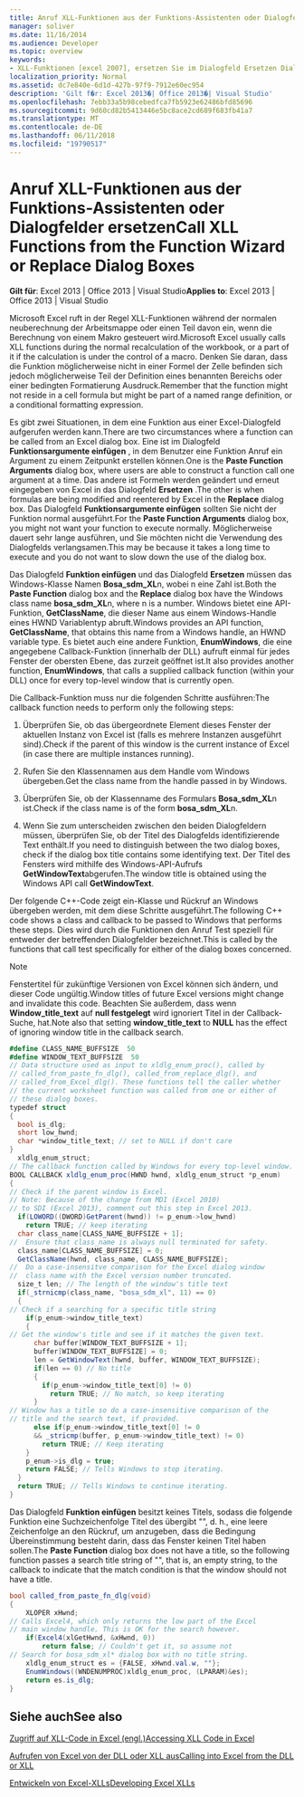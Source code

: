 ```yaml
---
title: Anruf XLL-Funktionen aus der Funktions-Assistenten oder Dialogfelder ersetzen
manager: soliver
ms.date: 11/16/2014
ms.audience: Developer
ms.topic: overview
keywords:
- XLL-Funktionen [excel 2007], ersetzen Sie im Dialogfeld Ersetzen Dialogfeld aufrufen Feld [Excel 2007] aufrufende XLL-Funktionen, Funktions-Assistenten [Excel 2007], [Excel 2007] XLL-Funktionen, XLL-Funktionen aufrufen Aufrufen in Funktions-Assistenten
localization_priority: Normal
ms.assetid: dc7e840e-6d1d-427b-97f9-7912e60ec954
description: 'Gilt f�r: Excel 2013�| Office 2013�| Visual Studio'
ms.openlocfilehash: 7ebb33a5b98cebedfca7fb5923e62486bfd85696
ms.sourcegitcommit: 9d60cd82b5413446e5bc8ace2cd689f683fb41a7
ms.translationtype: MT
ms.contentlocale: de-DE
ms.lasthandoff: 06/11/2018
ms.locfileid: "19790517"
---
```

# <a name="call-xll-functions-from-the-function-wizard-or-replace-dialog-boxes"></a><span data-ttu-id="44588-104">Anruf XLL-Funktionen aus der Funktions-Assistenten oder Dialogfelder ersetzen</span><span class="sxs-lookup"><span data-stu-id="44588-104">Call XLL Functions from the Function Wizard or Replace Dialog Boxes</span></span>

 <span data-ttu-id="44588-105">**Gilt für**: Excel 2013 | Office 2013 | Visual Studio</span><span class="sxs-lookup"><span data-stu-id="44588-105">**Applies to**: Excel 2013 | Office 2013 | Visual Studio</span></span> 
  
<span data-ttu-id="44588-106">Microsoft Excel ruft in der Regel XLL-Funktionen während der normalen neuberechnung der Arbeitsmappe oder einen Teil davon ein, wenn die Berechnung von einem Makro gesteuert wird.</span><span class="sxs-lookup"><span data-stu-id="44588-106">Microsoft Excel usually calls XLL functions during the normal recalculation of the workbook, or a part of it if the calculation is under the control of a macro.</span></span> <span data-ttu-id="44588-107">Denken Sie daran, dass die Funktion möglicherweise nicht in einer Formel der Zelle befinden sich jedoch möglicherweise Teil der Definition eines benannten Bereichs oder einer bedingten Formatierung Ausdruck.</span><span class="sxs-lookup"><span data-stu-id="44588-107">Remember that the function might not reside in a cell formula but might be part of a named range definition, or a conditional formatting expression.</span></span>
  
<span data-ttu-id="44588-108">Es gibt zwei Situationen, in dem eine Funktion aus einer Excel-Dialogfeld aufgerufen werden kann.</span><span class="sxs-lookup"><span data-stu-id="44588-108">There are two circumstances where a function can be called from an Excel dialog box.</span></span> <span data-ttu-id="44588-109">Eine ist im Dialogfeld **Funktionsargumente einfügen** , in dem Benutzer eine Funktion Anruf ein Argument zu einem Zeitpunkt erstellen können.</span><span class="sxs-lookup"><span data-stu-id="44588-109">One is the **Paste Function Arguments** dialog box, where users are able to construct a function call one argument at a time.</span></span> <span data-ttu-id="44588-110">Das andere ist Formeln werden geändert und erneut eingegeben von Excel in das Dialogfeld **Ersetzen** .</span><span class="sxs-lookup"><span data-stu-id="44588-110">The other is when formulas are being modified and reentered by Excel in the **Replace** dialog box.</span></span> <span data-ttu-id="44588-111">Das Dialogfeld **Funktionsargumente einfügen** sollten Sie nicht der Funktion normal ausgeführt.</span><span class="sxs-lookup"><span data-stu-id="44588-111">For the **Paste Function Arguments** dialog box, you might not want your function to execute normally.</span></span> <span data-ttu-id="44588-112">Möglicherweise dauert sehr lange ausführen, und Sie möchten nicht die Verwendung des Dialogfelds verlangsamen.</span><span class="sxs-lookup"><span data-stu-id="44588-112">This may be because it takes a long time to execute and you do not want to slow down the use of the dialog box.</span></span> 
  
<span data-ttu-id="44588-113">Das Dialogfeld **Funktion einfügen** und das Dialogfeld **Ersetzen** müssen das Windows-Klasse Namen **Bosa_sdm_XL**n, wobei n eine Zahl ist.</span><span class="sxs-lookup"><span data-stu-id="44588-113">Both the **Paste Function** dialog box and the **Replace** dialog box have the Windows class name **bosa_sdm_XL**n, where n is a number.</span></span> <span data-ttu-id="44588-114">Windows bietet eine API-Funktion, **GetClassName**, die dieser Name aus einem Windows-Handle eines HWND Variablentyp abruft.</span><span class="sxs-lookup"><span data-stu-id="44588-114">Windows provides an API function, **GetClassName**, that obtains this name from a Windows handle, an HWND variable type.</span></span> <span data-ttu-id="44588-115">Es bietet auch eine andere Funktion, **EnumWindows**, die eine angegebene Callback-Funktion (innerhalb der DLL) aufruft einmal für jedes Fenster der obersten Ebene, das zurzeit geöffnet ist.</span><span class="sxs-lookup"><span data-stu-id="44588-115">It also provides another function, **EnumWindows**, that calls a supplied callback function (within your DLL) once for every top-level window that is currently open.</span></span>
  
<span data-ttu-id="44588-116">Die Callback-Funktion muss nur die folgenden Schritte ausführen:</span><span class="sxs-lookup"><span data-stu-id="44588-116">The callback function needs to perform only the following steps:</span></span>
  
1. <span data-ttu-id="44588-117">Überprüfen Sie, ob das übergeordnete Element dieses Fenster der aktuellen Instanz von Excel ist (falls es mehrere Instanzen ausgeführt sind).</span><span class="sxs-lookup"><span data-stu-id="44588-117">Check if the parent of this window is the current instance of Excel (in case there are multiple instances running).</span></span>
    
2. <span data-ttu-id="44588-118">Rufen Sie den Klassennamen aus dem Handle vom Windows übergeben.</span><span class="sxs-lookup"><span data-stu-id="44588-118">Get the class name from the handle passed in by Windows.</span></span>
    
3. <span data-ttu-id="44588-119">Überprüfen Sie, ob der Klassenname des Formulars **Bosa_sdm_XL**n ist.</span><span class="sxs-lookup"><span data-stu-id="44588-119">Check if the class name is of the form **bosa_sdm_XL**n.</span></span>
    
4. <span data-ttu-id="44588-120">Wenn Sie zum unterscheiden zwischen den beiden Dialogfeldern müssen, überprüfen Sie, ob der Titel des Dialogfelds identifizierende Text enthält.</span><span class="sxs-lookup"><span data-stu-id="44588-120">If you need to distinguish between the two dialog boxes, check if the dialog box title contains some identifying text.</span></span> <span data-ttu-id="44588-121">Der Titel des Fensters wird mithilfe des Windows-API-Aufrufs **GetWindowText**abgerufen.</span><span class="sxs-lookup"><span data-stu-id="44588-121">The window title is obtained using the Windows API call **GetWindowText**.</span></span>
    
<span data-ttu-id="44588-122">Der folgende C++-Code zeigt ein-Klasse und Rückruf an Windows übergeben werden, mit dem diese Schritte ausgeführt.</span><span class="sxs-lookup"><span data-stu-id="44588-122">The following C++ code shows a class and callback to be passed to Windows that performs these steps.</span></span> <span data-ttu-id="44588-123">Dies wird durch die Funktionen den Anruf Test speziell für entweder der betreffenden Dialogfelder bezeichnet.</span><span class="sxs-lookup"><span data-stu-id="44588-123">This is called by the functions that call test specifically for either of the dialog boxes concerned.</span></span> 
  
> [!NOTE]
> <span data-ttu-id="44588-124">Fenstertitel für zukünftige Versionen von Excel können sich ändern, und dieser Code ungültig.</span><span class="sxs-lookup"><span data-stu-id="44588-124">Window titles of future Excel versions might change and invalidate this code.</span></span> <span data-ttu-id="44588-125">Beachten Sie außerdem, dass wenn **Window_title_text** auf **null festgelegt** wird ignoriert Titel in der Callback-Suche, hat.</span><span class="sxs-lookup"><span data-stu-id="44588-125">Note also that setting **window_title_text** to **NULL** has the effect of ignoring window title in the callback search.</span></span> 
  
```cs
#define CLASS_NAME_BUFFSIZE  50
#define WINDOW_TEXT_BUFFSIZE  50
// Data structure used as input to xldlg_enum_proc(), called by
// called_from_paste_fn_dlg(), called_from_replace_dlg(), and
// called_from_Excel_dlg(). These functions tell the caller whether
// the current worksheet function was called from one or either of
// these dialog boxes.
typedef struct
{
  bool is_dlg;
  short low_hwnd;
  char *window_title_text; // set to NULL if don't care
}
  xldlg_enum_struct;
// The callback function called by Windows for every top-level window.
BOOL CALLBACK xldlg_enum_proc(HWND hwnd, xldlg_enum_struct *p_enum)
{
// Check if the parent window is Excel.
// Note: Because of the change from MDI (Excel 2010)
// to SDI (Excel 2013), comment out this step in Excel 2013.
  if(LOWORD((DWORD)GetParent(hwnd)) != p_enum->low_hwnd)
    return TRUE; // keep iterating
  char class_name[CLASS_NAME_BUFFSIZE + 1];
//  Ensure that class_name is always null terminated for safety.
  class_name[CLASS_NAME_BUFFSIZE] = 0;
  GetClassName(hwnd, class_name, CLASS_NAME_BUFFSIZE);
//  Do a case-insensitve comparison for the Excel dialog window
//  class name with the Excel version number truncated.
  size_t len; // The length of the window's title text
  if(_strnicmp(class_name, "bosa_sdm_xl", 11) == 0)
  {
// Check if a searching for a specific title string
    if(p_enum->window_title_text) 
    {
// Get the window's title and see if it matches the given text.
      char buffer[WINDOW_TEXT_BUFFSIZE + 1];
      buffer[WINDOW_TEXT_BUFFSIZE] = 0;
      len = GetWindowText(hwnd, buffer, WINDOW_TEXT_BUFFSIZE);
      if(len == 0) // No title
      {
        if(p_enum->window_title_text[0] != 0)
          return TRUE; // No match, so keep iterating
      }
// Window has a title so do a case-insensitive comparison of the
// title and the search text, if provided.
      else if(p_enum->window_title_text[0] != 0
      && _stricmp(buffer, p_enum->window_title_text) != 0)
        return TRUE; // Keep iterating
    }
    p_enum->is_dlg = true;
    return FALSE; // Tells Windows to stop iterating.
  }
  return TRUE; // Tells Windows to continue iterating.
}
```

<span data-ttu-id="44588-126">Das Dialogfeld **Funktion einfügen** besitzt keines Titels, sodass die folgende Funktion eine Suchzeichenfolge Titel des übergibt "", d. h., eine leere Zeichenfolge an den Rückruf, um anzugeben, dass die Bedingung Übereinstimmung besteht darin, dass das Fenster keinen Titel haben sollen.</span><span class="sxs-lookup"><span data-stu-id="44588-126">The **Paste Function** dialog box does not have a title, so the following function passes a search title string of "", that is, an empty string, to the callback to indicate that the match condition is that the window should not have a title.</span></span> 
  
```cs
bool called_from_paste_fn_dlg(void)
{
    XLOPER xHwnd;
// Calls Excel4, which only returns the low part of the Excel
// main window handle. This is OK for the search however.
    if(Excel4(xlGetHwnd, &xHwnd, 0))
        return false; // Couldn't get it, so assume not
// Search for bosa_sdm_xl* dialog box with no title string.
    xldlg_enum_struct es = {FALSE, xHwnd.val.w, ""};
    EnumWindows((WNDENUMPROC)xldlg_enum_proc, (LPARAM)&es);
    return es.is_dlg;
}
```

## <a name="see-also"></a><span data-ttu-id="44588-127">Siehe auch</span><span class="sxs-lookup"><span data-stu-id="44588-127">See also</span></span>



[<span data-ttu-id="44588-128">Zugriff auf XLL-Code in Excel (engl.)</span><span class="sxs-lookup"><span data-stu-id="44588-128">Accessing XLL Code in Excel</span></span>](accessing-xll-code-in-excel.md)
  
[<span data-ttu-id="44588-129">Aufrufen von Excel von der DLL oder XLL aus</span><span class="sxs-lookup"><span data-stu-id="44588-129">Calling into Excel from the DLL or XLL</span></span>](calling-into-excel-from-the-dll-or-xll.md)
  
[<span data-ttu-id="44588-130">Entwickeln von Excel-XLLs</span><span class="sxs-lookup"><span data-stu-id="44588-130">Developing Excel XLLs</span></span>](developing-excel-xlls.md)

